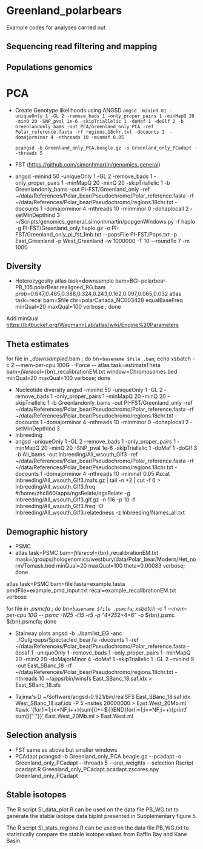 # Greenland_polarbears
Example codes for analyses carried out

## Sequencing read filtering and mapping
## Populations genomics
# PCA
- Create Genotype likelihoods using ANGSD
   `angsd -minind 81 -uniqueOnly 1 -GL 2 -remove_bads 1 -only_proper_pairs 1 -minMapQ 20 -minQ 20 -SNP_pval 1e-6 -skipTriallelic 1 -doMaf 1 -doGlf 2 -b Greenlandonly_bams -out PCA/Greenland_only_PCA -ref Polar_reference.fasta -rf regions.18chr.txt -docounts 1  -domajorminor 4 -nthreads 10 -minmaf 0.05`

   `pcangsd -b Greenland_only_PCA.beagle.gz -o Greenland_only_PCadapt --threads 5`
   
 - FST (https://github.com/simonhmartin/genomics_general)
 - angsd -minind 50 -uniqueOnly 1 -GL 2 -remove_bads 1 -only_proper_pairs 1 -minMapQ 20 -minQ 20 -skipTriallelic 1 -b Greenlandonly_bams -out PI-FST/Greenland_only -ref ~/data/References/Polar_bear/Pseudochromo/Polar_reference.fasta -rf ~/data/References/Polar_bear/Pseudochromo/regions.18chr.txt -docounts 1 -domajorminor 4 -nthreads 10 -minminor 0 -dohaplocall 2 -setMinDepthInd 3
~/Scripts/genomics_general_simonhmartin/popgenWindows.py -f haplo -g PI-FST/Greenland_only.haplo.gz -o PI-FST/Greenland_only_pi_fst_1mb.txt --popsFile PI-FST/Pops.txt -p East_Greenland -p West_Greenland  -w 1000000 -T 10 --roundTo 7 -m 1000
## Diversity
 - Heterozygosity
   atlas task=downsample bam=BGI-polarbear-PB_105.polarBear.realigned_RG.bam prob=0.647,0.485,0.388,0.324,0.243,0.162,0.097,0.065,0.032
   atlas task=recal bam=$file chr=polarCanada_NC003428 equalBaseFreq minQual=20 maxQual=100 verbose ; done

Add minQual https://bitbucket.org/WegmannLab/atlas/wiki/Engine%20Parameters
## Theta estimates
for file in *_downsampled*.bam ; do bn=`basename $file .bam`; echo xsbatch -c 2 --mem-per-cpu 100G --Force -- atlas task=estimateTheta bam=$file recal=${bn}_recalibrationEM.txt window=Chromosomes.bed minQual=20 maxQual=100 verbose; done

 - Nucleotide diversity
angsd -minind 50 -uniqueOnly 1 -GL 2 -remove_bads 1 -only_proper_pairs 1 -minMapQ 20 -minQ 20 -skipTriallelic 1 -b Greenlandonly_bams -out PI-FST/Greenland_only -ref ~/data/References/Polar_bear/Pseudochromo/Polar_reference.fasta -rf ~/data/References/Polar_bear/Pseudochromo/regions.18chr.txt -docounts 1 -domajorminor 4 -nthreads 10 -minminor 0 -dohaplocall 2 -setMinDepthInd 3 
 - Inbreeding
 - angsd -uniqueOnly 1 -GL 2 -remove_bads 1 -only_proper_pairs 1 -minMapQ 20 -minQ 20 -SNP_pval 1e-6 -skipTriallelic 1 -doMaf 1 -doGlf 3 -b All_bams -out Inbreeding/All_wsouth_Glf3 -ref ~/data/References/Polar_bear/Pseudochromo/Polar_reference.fasta -rf ~/data/References/Polar_bear/Pseudochromo/regions.18chr.txt -docounts 1  -domajorminor 4 -nthreads 10 -minmaf 0.05
#zcat Inbreeding/All_wsouth_Glf3.mafs.gz | tail -n +2 | cut -f 6 > Inbreeding/All_wsouth_Glf3.freq
#/home/zhc860/apps/ngsRelate/ngsRelate -g Inbreeding/All_wsouth_Glf3.glf.gz -n 116 -p 10 -f Inbreeding/All_wsouth_Glf3.freq -O Inbreeding/All_wsouth_Glf3.relatedness -z Inbreeding/Names_all.txt

## Demographic history
 - PSMC
 - atlas task=PSMC bam=$file recal=${bn}_recalibrationEM.txt mask=/groups/hologenomics/westbury/data/Polar_bear/Modern/Het_norm/Tomask.bed minQual=20 maxQual=100 theta=0.00083 verbose; done

atlas task=PSMC bam=file fasta=example.fasta pmdFile=example_pmd_input.txt recal=example_recalibrationEM.txt verbose

for file in *.psmcfa ; do bn=`basename $file .psmcfa`; xsbatch -c 1 --mem-per-cpu 10G -- psmc -N25 -t15 -r5 -p "4+25*2+4+6" -o ${bn}.psmc ${bn}.psmcfa; done
 - Stairway plots
angsd -b ../bamlist_EG -anc ../Outgroups/Spectacled_bear.fa -docounts 1 -ref ~/data/References/Polar_bear/Pseudochromo/Polar_reference.fasta -dosaf 1 -uniqueOnly 1 -remove_bads 1 -only_proper_pairs 1 -minMapQ 20 -minQ 20 -doMajorMinor 4 -doMaf 1 -skipTriallelic 1 -GL 2 -minind 9 -out East_SBanc_18 -rf ~/data/References/Polar_bear/Pseudochromo/regions.18chr.txt -nthreads 10
~/apps/bin/winsfs East_SBanc_18.saf.idx > East_SBanc_18.sfs
   
 - Tajima's D
~/Software/angsd-0.921/bin/realSFS East_SBanc_18.saf.idx West_SBanc_18.saf.idx -P 5 -nsites 20000000 > East.West_20Mb.ml
#awk '{for(i=1;i<=NF;i++){sum[i]+=$i}}END{for(i=1;i<=NF;i++){printf sum[i]" "}}' East.West_20Mb.ml > East.West.ml



   
## Selection analysis
 - FST same as above but smaller windows
 - PCAdapt
pcangsd -b Greenland_only_PCA.beagle.gz --pcadapt -o Greenland_only_PCadapt --threads 5 --snp_weights --selection
Rscript pcadapt.R Greenland_only_PCadapt.pcadapt.zscores.npy Greenland_only_PCadapt


## Stable isotopes
The R script SI_data_plot.R can be used on the data file PB_WG.txt to generate the stable isotope data biplot presented in Supplementary figure 5.

The R script SI_stats_regions.R can be used on the data file PB_WG.txt to statistically compare the stable isotope values from Baffin Bay and Kane Basin.



